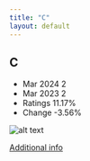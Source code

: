 ```yaml
---
title: "C"
layout: default
---
```


## C
* Mar 2024 2
* Mar 2023 2
* Ratings 11.17%
* Change -3.56%

![alt text][logo1]

[logo1]: https://www.tiobe.com/wp-content/themes/tiobe/tiobe-index/images/C.png

[Additional info](https://en.wikipedia.org/wiki/C_(programming_language))

